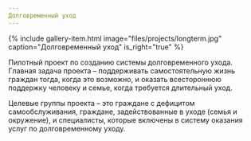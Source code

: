 ```yaml
---
Долговременный уход
---
```


{% include gallery-item.html image="files/projects/longterm.jpg" caption="Долговременный уход" is_right="true" %}

Пилотный проект по созданию системы долговременного ухода. Главная задача проекта – поддерживать самостоятельную жизнь граждан тогда, когда это возможно, и оказать всестороннюю поддержку человеку и семье, когда требуется длительный уход.

Целевые группы проекта – это граждане с дефицитом самообслуживания, граждане, задействованные в уходе (семья и окружение), и специалисты, которые включены в систему оказания услуг по долговременному уходу.
